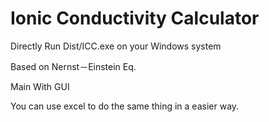 # Ionic Conductivity Calculator

Directly Run Dist/ICC.exe on your Windows system


Based on Nernst－Einstein Eq.

Main With GUI

You can use excel to do the same thing in a easier way.
